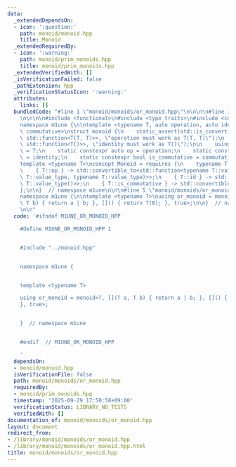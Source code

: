 ```yaml
---
data:
  _extendedDependsOn:
  - icon: ':question:'
    path: monoid/monoid.hpp
    title: Monoid
  _extendedRequiredBy:
  - icon: ':warning:'
    path: monoid/prim_monoids.hpp
    title: monoid/prim_monoids.hpp
  _extendedVerifiedWith: []
  _isVerificationFailed: false
  _pathExtension: hpp
  _verificationStatusIcon: ':warning:'
  attributes:
    links: []
  bundledCode: "#line 1 \"monoid/monoids/or_monoid.hpp\"\n\n\n\n#line 1 \"monoid/monoid.hpp\"\
    \n\n\n\n#include <functional>\n#include <type_traits>\n#include <concepts>\n\n\
    namespace m1une {\n\ntemplate <typename T, auto operation, auto identity, bool\
    \ commutative>\nstruct monoid {\n    static_assert(std::is_convertible_v<decltype(operation),\
    \ std::function<T(T, T)>>, \"operation must work as T(T, T)\");\n    static_assert(std::is_convertible_v<decltype(identity),\
    \ std::function<T()>>, \"identity must work as T()\");\n\n    using value_type\
    \ = T;\n    static constexpr auto op = operation;\n    static constexpr auto id\
    \ = identity;\n    static constexpr bool is_commutative = commutative;\n};\n\n\
    template <typename T>\nconcept Monoid = requires {\n    typename T::value_type;\n\
    \    { T::op } -> std::convertible_to<std::function<typename T::value_type(typename\
    \ T::value_type, typename T::value_type)>>;\n    { T::id } -> std::convertible_to<std::function<typename\
    \ T::value_type()>>;\n    { T::is_commutative } -> std::convertible_to<bool>;\n\
    };\n\n}  // namespace m1une\n\n\n#line 5 \"monoid/monoids/or_monoid.hpp\"\n\n\
    namespace m1une {\n\ntemplate <typename T>\nusing or_monoid = monoid<T, [](T a,\
    \ T b) { return a | b; }, []() { return T(0); }, true>;\n\n}  // namespace m1une\n\
    \n\n"
  code: '#ifndef M1UNE_OR_MONOID_HPP

    #define M1UNE_OR_MONOID_HPP 1


    #include "../monoid.hpp"


    namespace m1une {


    template <typename T>

    using or_monoid = monoid<T, [](T a, T b) { return a | b; }, []() { return T(0);
    }, true>;


    }  // namespace m1une


    #endif  // M1UNE_OR_MONOID_HPP

    '
  dependsOn:
  - monoid/monoid.hpp
  isVerificationFile: false
  path: monoid/monoids/or_monoid.hpp
  requiredBy:
  - monoid/prim_monoids.hpp
  timestamp: '2025-09-29 17:50:58+09:00'
  verificationStatus: LIBRARY_NO_TESTS
  verifiedWith: []
documentation_of: monoid/monoids/or_monoid.hpp
layout: document
redirect_from:
- /library/monoid/monoids/or_monoid.hpp
- /library/monoid/monoids/or_monoid.hpp.html
title: monoid/monoids/or_monoid.hpp
---
```


